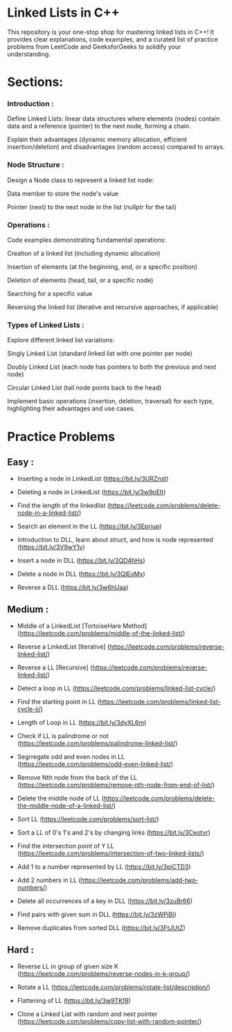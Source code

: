 # Linked Lists in C++

This repository is your one-stop shop for mastering linked lists in C++! It provides clear explanations, code examples, and a curated list of practice problems from LeetCode and GeeksforGeeks to solidify your understanding.

# Sections:

### Introduction :

Define Linked Lists: linear data structures where elements (nodes) contain data and a reference (pointer) to the next node, forming a chain.

Explain their advantages (dynamic memory allocation, efficient insertion/deletion) and disadvantages (random access) compared to arrays.

### Node Structure :

Design a Node class to represent a linked list node:

Data member to store the node's value

Pointer (next) to the next node in the list (nullptr for the tail)

### Operations :

Code examples demonstrating fundamental operations:

Creation of a linked list (including dynamic allocation)

Insertion of elements (at the beginning, end, or a specific position)

Deletion of elements (head, tail, or a specific node)

Searching for a specific value

Reversing the linked list (iterative and recursive approaches, if applicable)

### Types of Linked Lists :

Explore different linked list variations: 

Singly Linked List (standard linked list with one pointer per node)

Doubly Linked List (each node has pointers to both the previous and next node)

Circular Linked List (tail node points back to the head)

Implement basic operations (insertion, deletion, traversal) for each type, highlighting their advantages and use cases.

# Practice Problems 

## Easy :

- Inserting a node in LinkedList (https://bit.ly/3URZnst)

- Deleting a node in LinkedList (https://bit.ly/3w9pEIt)

- Find the length of the linkedlist (https://leetcode.com/problems/delete-node-in-a-linked-list/)

- Search an element in the LL (https://bit.ly/3Epriup)

- Introduction to DLL, learn about struct, and how is node represented (https://bit.ly/3V9wY1v)

- Insert a node in DLL (https://bit.ly/3QD4hHs)

- Delete a node in DLL (https://bit.ly/3QlEoMx)

- Reverse a DLL (https://bit.ly/3w6hUaa)

## Medium :

- Middle of a LinkedList [TortoiseHare Method] (https://leetcode.com/problems/middle-of-the-linked-list/)

- Reverse a LinkedList [Iterative] (https://leetcode.com/problems/reverse-linked-list/)

- Reverse a LL [Recursive] (https://leetcode.com/problems/reverse-linked-list/)

- Detect a loop in LL (https://leetcode.com/problems/linked-list-cycle/)

- Find the starting point in LL (https://leetcode.com/problems/linked-list-cycle-ii/)

- Length of Loop in LL (https://bit.ly/3dyXL6m)

- Check if LL is palindrome or not (https://leetcode.com/problems/palindrome-linked-list/)

- Segrregate odd and even nodes in LL (https://leetcode.com/problems/odd-even-linked-list/)

- Remove Nth node from the back of the LL (https://leetcode.com/problems/remove-nth-node-from-end-of-list/)

- Delete the middle node of LL (https://leetcode.com/problems/delete-the-middle-node-of-a-linked-list/)

- Sort LL (https://leetcode.com/problems/sort-list/)

- Sort a LL of 0's 1's and 2's by changing links (https://bit.ly/3Ceotvr)

- Find the intersection point of Y LL (https://leetcode.com/problems/intersection-of-two-linked-lists/)

- Add 1 to a number represented by LL (https://bit.ly/3piCTD3)

- Add 2 numbers in LL (https://leetcode.com/problems/add-two-numbers/)

- Delete all occurrences of a key in DLL (https://bit.ly/3zuBr66)

- Find pairs with given sum in DLL (https://bit.ly/3zWPiBj)

- Remove duplicates from sorted DLL (https://bit.ly/3FtJUtZ)

## Hard :

- Reverse LL in group of given size K (https://leetcode.com/problems/reverse-nodes-in-k-group/)

- Rotate a LL (https://leetcode.com/problems/rotate-list/description/)

- Flattening of LL (https://bit.ly/3w9TKf8)

- Clone a Linked List with random and next pointer (https://leetcode.com/problems/copy-list-with-random-pointer/)
